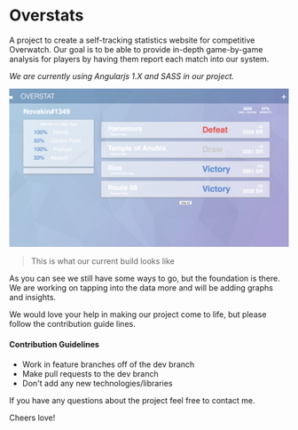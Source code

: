 # Overstats

A project to create a self-tracking statistics website for competitive Overwatch. Our goal is to be able to provide in-depth game-by-game analysis for players by having them report each match into our system.

*We are currently using Angularjs 1.X and SASS in our project.*

![](https://github.com/Jaredk3nt/Overstats/blob/master/currentBuild.png)
> This is what our current build looks like 

As you can see we still have some ways to go, but the foundation is there. We are working on tapping into the data more and will be adding graphs and insights.
  
We would love your help in making our project come to life, but please follow the contribution guide lines.

#### Contribution Guidelines

- Work in feature branches off of the dev branch
- Make pull requests to the dev branch
- Don't add any new technologies/libraries

If you have any questions about the project feel free to contact me.



Cheers love!
